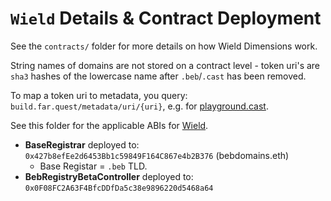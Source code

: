 # `Wield` Details & Contract Deployment

See the `contracts/` folder for more details on how Wield Dimensions work.

String names of domains are not stored on a contract level - token uri's are
`sha3` hashes of the lowercase name after `.beb`/`.cast` has been removed.

To map a token uri to metadata, you query: `build.far.quest/metadata/uri/{uri}`,
e.g. for
[playground.cast](https://build.far.quest/metadata/uri/28351188642621241456184943762989329996148978531966429149720007640204744112723).

See this folder for the applicable ABIs for [Wield](https://wield.xyz).

- **BaseRegistrar** deployed to: `0x427b8efEe2d6453Bb1c59849F164C867e4b2B376`
  (bebdomains.eth)
  - Base Registar = `.beb` TLD.
- **BebRegistryBetaController** deployed to:
  `0x0F08FC2A63F4BfcDDfDa5c38e9896220d5468a64`
